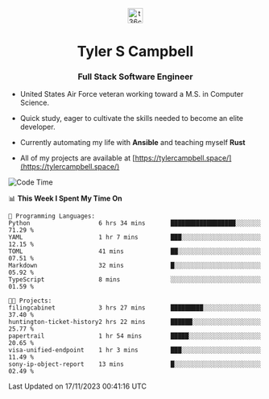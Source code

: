 <p align="center">
<a href="https://www.linkedin.com/in/t36campbell" target="blank"><img align="center" src="https://ik.imagekit.io/t36campbell/Portfolio/linkedin.png.original_m8bbGgPh6.png" alt="t36campbell" height="30" width="30" /></a>
</p>
<h1 align="center">Tyler S Campbell</h1>
<h3 align="center">Full Stack Software Engineer</h3>

* United States Air Force veteran working toward a M.S. in Computer Science.

* Quick study, eager to cultivate the skills needed to become an elite developer.

* Currently automating my life with **Ansible** and teaching myself **Rust**

* All of my projects are available at [https://tylercampbell.space/](https://tylercampbell.space/)

<!--START_SECTION:waka-->
![Code Time](http://img.shields.io/badge/Code%20Time-2%2C983%20hrs%2052%20mins-blue)

📊 **This Week I Spent My Time On** 

```text
💬 Programming Languages: 
Python                   6 hrs 34 mins       ██████████████████░░░░░░░   71.29 % 
YAML                     1 hr 7 mins         ███░░░░░░░░░░░░░░░░░░░░░░   12.15 % 
TOML                     41 mins             ██░░░░░░░░░░░░░░░░░░░░░░░   07.51 % 
Markdown                 32 mins             █░░░░░░░░░░░░░░░░░░░░░░░░   05.92 % 
TypeScript               8 mins              ░░░░░░░░░░░░░░░░░░░░░░░░░   01.59 % 

🐱‍💻 Projects: 
filingcabinet            3 hrs 27 mins       █████████░░░░░░░░░░░░░░░░   37.40 % 
huntington-ticket-history2 hrs 22 mins       ██████░░░░░░░░░░░░░░░░░░░   25.77 % 
papertrail               1 hr 54 mins        █████░░░░░░░░░░░░░░░░░░░░   20.65 % 
visa-unified-endpoint    1 hr 3 mins         ███░░░░░░░░░░░░░░░░░░░░░░   11.49 % 
sony-ip-object-report    13 mins             █░░░░░░░░░░░░░░░░░░░░░░░░   02.49 % 
```


 Last Updated on 17/11/2023 00:41:16 UTC
<!--END_SECTION:waka-->
